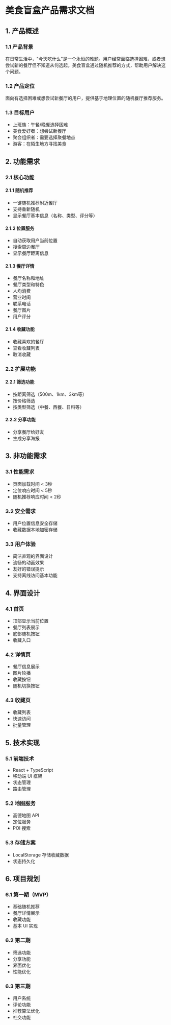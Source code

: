 # 美食盲盒产品需求文档

## 1. 产品概述

### 1.1 产品背景

在日常生活中，"今天吃什么"是一个永恒的难题。用户经常面临选择困难，或者想尝试新的餐厅但不知道从何选起。美食盲盒通过随机推荐的方式，帮助用户解决这个问题。

### 1.2 产品定位

面向有选择困难或想尝试新餐厅的用户，提供基于地理位置的随机餐厅推荐服务。

### 1.3 目标用户

- 上班族：午餐/晚餐选择困难
- 美食爱好者：想尝试新餐厅
- 聚会组织者：需要选择聚餐地点
- 游客：在陌生地方寻找美食

## 2. 功能需求

### 2.1 核心功能

#### 2.1.1 随机推荐
- 一键随机推荐附近餐厅
- 支持重新随机
- 显示餐厅基本信息（名称、类型、评分等）

#### 2.1.2 位置服务
- 自动获取用户当前位置
- 搜索周边餐厅
- 显示餐厅距离信息

#### 2.1.3 餐厅详情
- 餐厅名称和地址
- 餐厅类型和特色
- 人均消费
- 营业时间
- 联系电话
- 餐厅图片
- 用户评分

#### 2.1.4 收藏功能
- 收藏喜欢的餐厅
- 查看收藏列表
- 取消收藏

### 2.2 扩展功能

#### 2.2.1 筛选功能
- 按距离筛选（500m、1km、3km等）
- 按价格筛选
- 按类型筛选（中餐、西餐、日料等）

#### 2.2.2 分享功能
- 分享餐厅给好友
- 生成分享海报

## 3. 非功能需求

### 3.1 性能需求
- 页面加载时间 < 3秒
- 定位响应时间 < 5秒
- 随机推荐响应时间 < 2秒

### 3.2 安全需求
- 用户位置信息安全存储
- 收藏数据本地加密存储

### 3.3 用户体验
- 简洁直观的界面设计
- 流畅的动画效果
- 友好的错误提示
- 支持离线访问基本功能

## 4. 界面设计

### 4.1 首页
- 顶部显示当前位置
- 餐厅列表展示
- 底部随机按钮
- 收藏入口

### 4.2 详情页
- 餐厅信息展示
- 图片轮播
- 收藏按钮
- 随机切换按钮

### 4.3 收藏页
- 收藏列表
- 快速访问
- 批量管理

## 5. 技术实现

### 5.1 前端技术
- React + TypeScript
- 移动端 UI 框架
- 状态管理
- 路由管理

### 5.2 地图服务
- 高德地图 API
- 定位服务
- POI 搜索

### 5.3 存储方案
- LocalStorage 存储收藏数据
- 状态持久化

## 6. 项目规划

### 6.1 第一期（MVP）
- 基础随机推荐
- 餐厅详情展示
- 收藏功能
- 基本 UI 实现

### 6.2 第二期
- 筛选功能
- 分享功能
- 界面优化
- 性能优化

### 6.3 第三期
- 用户系统
- 评论功能
- 推荐算法优化
- 社交功能 
